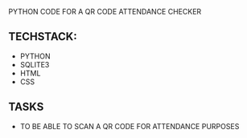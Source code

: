 PYTHON CODE FOR A QR CODE ATTENDANCE CHECKER

## TECHSTACK:
- PYTHON
- SQLITE3
- HTML
- CSS

## TASKS
- TO BE ABLE TO SCAN A QR CODE FOR ATTENDANCE PURPOSES
